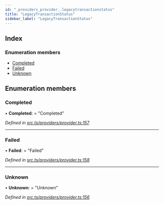 ```yaml
---
id: "_providers_provider_.legacytransactionstatus"
title: "LegacyTransactionStatus"
sidebar_label: "LegacyTransactionStatus"
---
```


## Index

### Enumeration members

* [Completed](_providers_provider_.legacytransactionstatus.md#completed)
* [Failed](_providers_provider_.legacytransactionstatus.md#failed)
* [Unknown](_providers_provider_.legacytransactionstatus.md#unknown)

## Enumeration members

###  Completed

• **Completed**: = "Completed"

*Defined in [src.ts/providers/provider.ts:157](https://github.com/nearprotocol/nearlib/blob/476d416/src.ts/providers/provider.ts#L157)*

___

###  Failed

• **Failed**: = "Failed"

*Defined in [src.ts/providers/provider.ts:158](https://github.com/nearprotocol/nearlib/blob/476d416/src.ts/providers/provider.ts#L158)*

___

###  Unknown

• **Unknown**: = "Unknown"

*Defined in [src.ts/providers/provider.ts:156](https://github.com/nearprotocol/nearlib/blob/476d416/src.ts/providers/provider.ts#L156)*
